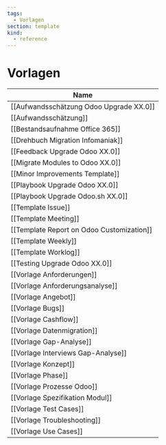```yaml
---
tags:
  - Vorlagen
section: template
kind:
  - reference
---
```

# Vorlagen

| Name                                      |
| ----------------------------------------- |
| [[Aufwandsschätzung Odoo Upgrade XX.0]]   |
| [[Aufwandsschätzung]]                     |
| [[Bestandsaufnahme Office 365]]           |
| [[Drehbuch Migration Infomaniak]]         |
| [[Feedback Upgrade Odoo XX.0]]            |
| [[Migrate Modules to Odoo XX.0]]          |
| [[Minor Improvements Template]]           |
| [[Playbook Upgrade Odoo XX.0]]            |
| [[Playbook Upgrade Odoo.sh XX.0]]         |
| [[Template Issue]]                        |
| [[Template Meeting]]                      |
| [[Template Report on Odoo Customization]] |
| [[Template Weekly]]                       |
| [[Template Worklog]]                      |
| [[Testing Upgrade Odoo XX.0]]             |
| [[Vorlage Anforderungen]]                 |
| [[Vorlage Anforderungsanalyse]]           |
| [[Vorlage Angebot]]                       |
| [[Vorlage Bugs]]                          |
| [[Vorlage Cashflow]]                      |
| [[Vorlage Datenmigration]]                |
| [[Vorlage Gap-Analyse]]                   |
| [[Vorlage Interviews Gap-Analyse]]        |
| [[Vorlage Konzept]]                       |
| [[Vorlage Phase]]                         |
| [[Vorlage Prozesse Odoo]]                 |
| [[Vorlage Spezifikation Modul]]           |
| [[Vorlage Test Cases]]                    |
| [[Vorlage Troubleshooting]]               |
| [[Vorlage Use Cases]]                     |
